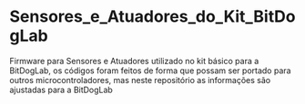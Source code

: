 # Sensores_e_Atuadores_do_Kit_BitDogLab
Firmware para Sensores e Atuadores utilizado no kit básico para a BitDogLab, os códigos foram feitos de forma que possam ser portado para outros microcontroladores, mas neste repositório as informações são ajustadas para a BitDogLab
